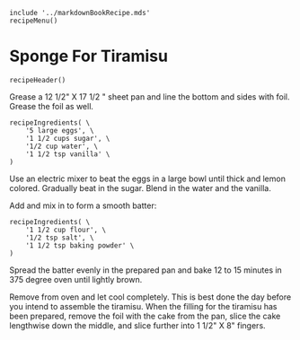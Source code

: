~~~ markdown-script
include '../markdownBookRecipe.mds'
recipeMenu()
~~~

# Sponge For Tiramisu

~~~ markdown-script
recipeHeader()
~~~

Grease a 12 1/2" X 17 1/2 " sheet pan and line the bottom and sides with foil. Grease the foil
as well.

~~~ markdown-script
recipeIngredients( \
    '5 large eggs', \
    '1 1/2 cups sugar', \
    '1/2 cup water', \
    '1 1/2 tsp vanilla' \
)
~~~

Use an electric mixer to beat the eggs in a large bowl until thick and lemon colored. Gradually beat
in the sugar. Blend in the water and the vanilla.

Add and mix in to form a smooth batter:

~~~ markdown-script
recipeIngredients( \
    '1 1/2 cup flour', \
    '1/2 tsp salt', \
    '1 1/2 tsp baking powder' \
)
~~~

Spread the batter evenly in the prepared pan and bake 12 to 15 minutes in 375 degree oven until
lightly brown.

Remove from oven and let cool completely. This is best done the day before you intend to assemble
the tiramisu. When the filling for the tiramisu has been prepared, remove the foil with the cake
from the pan, slice the cake lengthwise down the middle, and slice further into 1 1/2" X 8" fingers.
